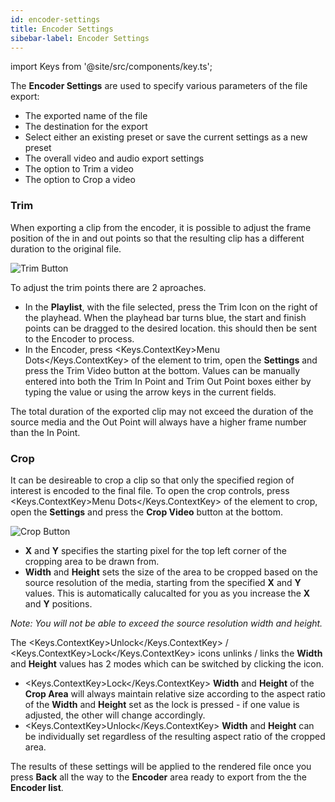 ```yaml
---
id: encoder-settings
title: Encoder Settings
sibebar-label: Encoder Settings
---
```


import Keys from '@site/src/components/key.ts';

The **Encoder Settings** are used to specify various parameters of the file export:

* The exported name of the file 
* The destination for the export 
* Select either an existing preset or save the current settings as a new preset 
* The overall video and audio export settings 
* The option to Trim a video 
* The option to Crop a video 

### Trim

When exporting a clip from the encoder, it is possible to adjust the frame position of the in and out points so that the resulting clip has a different duration to the original file.

![Trim Button](/prismdocs/images/trim.png "Trim Button")

To adjust the trim points there are 2 aproaches.

* In the **Playlist**, with the file selected, press the Trim Icon on the right of the playhead. When the playhead bar turns blue, the start and finish points can be dragged to the desired location. this should then be sent to the Encoder to process.
* In the Encoder, press <Keys.ContextKey>Menu Dots</Keys.ContextKey> of the element to trim, open the **Settings** and press the Trim Video button at the bottom. Values can be manually entered into both the Trim In Point and Trim Out Point boxes either by typing the value or using the arrow keys in the current fields.

The total duration of the exported clip may not exceed the duration of the source media and the Out Point will always have a higher frame number than the In Point.

### Crop

It can be desireable to crop a clip so that only the specified region of interest is encoded to the final file. To open the crop controls, press <Keys.ContextKey>Menu Dots</Keys.ContextKey> of the element to crop, open the **Settings** and press the **Crop Video** button at the bottom.

![Crop Button](/prismdocs/images/crop.png "Trim Button")

* **X** and **Y** specifies the starting pixel for the top left corner of the cropping area to be drawn from.
* **Width** and **Height** sets the size of the area to be cropped based on the source resolution of the media, starting from the specified **X** and **Y** values. This is automatically calucalted for you as you increase the **X** and **Y** positions.

*Note: You will not be able to exceed the source resolution width and height.*

The <Keys.ContextKey>Unlock</Keys.ContextKey> / <Keys.ContextKey>Lock</Keys.ContextKey> icons unlinks / links the **Width** and **Height** values has 2 modes which can be switched by clicking the icon. 

* <Keys.ContextKey>Lock</Keys.ContextKey> **Width** and **Height** of the **Crop Area** will always maintain relative size according to the aspect ratio of the **Width** and **Height** set as the lock is pressed - if one value is adjusted, the other will change accordingly.
* <Keys.ContextKey>Unlock</Keys.ContextKey> **Width** and **Height** can be individually set regardless of the resulting aspect ratio of the cropped area.

The results of these settings will be applied to the rendered file once you press **Back** all the way to the **Encoder** area ready to export from the the **Encoder list**.